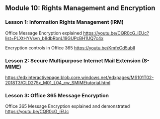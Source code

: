 ## Module 10: Rights Management and Encryption

### Lesson 1: Information Rights Management (IRM)


Office Message Encryption explained
https://youtu.be/CQR0cG_iEUc?list=PLXtHYVsvn_b8dbRbnL19GUPcBH1UQ7c4x

Encryption controls in Office 365
https://youtu.be/KmfxCd5ublI


### Lesson 2: Secure Multipurpose Internet Mail Extension (S-MIME)

https://edxinteractivepage.blob.core.windows.net/edxpages/MS101T02-2018T3/CLD275x_M01_L04_cw_SMIMEtutorial.html

### Lesson 3: Office 365 Message Encryption

Office 365 Message Encryption explained and demonstrated
https://youtu.be/CQR0cG_iEUc

